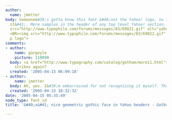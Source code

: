 ```yaml
---
author:
  name: jmetter
body: Someone&#39;s gotta know this font &#40;not the Yahoo! logo, to the right of
  it&#41;. More samples in the header of any top level Yahoo! section. <BR> <BR><img
  src="http://www.typophile.com/forums/messages/83/69821.gif" alt="yahoo sports logo">
  <BR><img src="http://www.typophile.com/forums/messages/83/69822.gif" alt="yahoo
  p logo">
comments:
- author:
    name: gargoyle
    picture: 110090
  body: <a href="http://www.typography.com/catalog/gotham/more11.html">Gotham</a>
    strikes again?
  created: '2005-04-15 06:09:18'
- author:
    name: jmetter
  body: Ah, yes. I&#39;m embarrassed for not recognizing it myself. Thank you.
  created: '2005-04-15 18:32:32'
date: '2005-04-15 05:35:49'
node_type: font_id
title: '&#40;x&#41; nice geometric gothic face in Yahoo headers - Gotham {Justin}'

---
```

